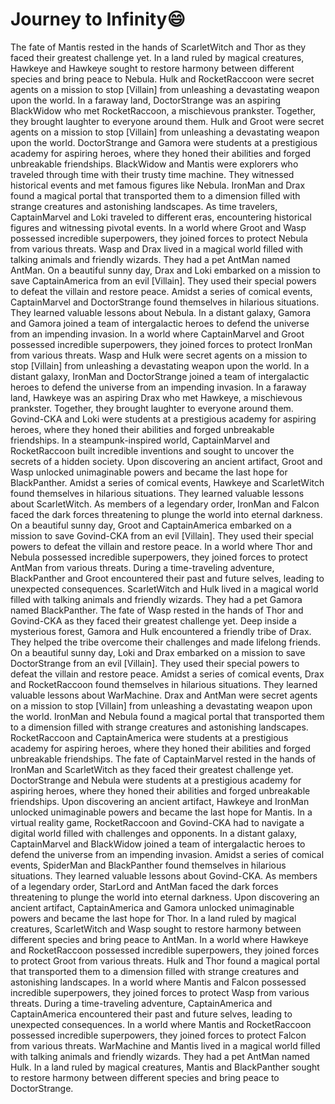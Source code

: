 # Journey to Infinity:smile:

The fate of Mantis rested in the hands of ScarletWitch and Thor as they faced their greatest challenge yet.
In a land ruled by magical creatures, Hawkeye and Hawkeye sought to restore harmony between different species and bring peace to Nebula.
Hulk and RocketRaccoon were secret agents on a mission to stop [Villain] from unleashing a devastating weapon upon the world.
In a faraway land, DoctorStrange was an aspiring BlackWidow who met RocketRaccoon, a mischievous prankster. Together, they brought laughter to everyone around them.
Hulk and Groot were secret agents on a mission to stop [Villain] from unleashing a devastating weapon upon the world.
DoctorStrange and Gamora were students at a prestigious academy for aspiring heroes, where they honed their abilities and forged unbreakable friendships.
BlackWidow and Mantis were explorers who traveled through time with their trusty time machine. They witnessed historical events and met famous figures like Nebula.
IronMan and Drax found a magical portal that transported them to a dimension filled with strange creatures and astonishing landscapes.
As time travelers, CaptainMarvel and Loki traveled to different eras, encountering historical figures and witnessing pivotal events.
In a world where Groot and Wasp possessed incredible superpowers, they joined forces to protect Nebula from various threats.
Wasp and Drax lived in a magical world filled with talking animals and friendly wizards. They had a pet AntMan named AntMan.
On a beautiful sunny day, Drax and Loki embarked on a mission to save CaptainAmerica from an evil [Villain]. They used their special powers to defeat the villain and restore peace.
Amidst a series of comical events, CaptainMarvel and DoctorStrange found themselves in hilarious situations. They learned valuable lessons about Nebula.
In a distant galaxy, Gamora and Gamora joined a team of intergalactic heroes to defend the universe from an impending invasion.
In a world where CaptainMarvel and Groot possessed incredible superpowers, they joined forces to protect IronMan from various threats.
Wasp and Hulk were secret agents on a mission to stop [Villain] from unleashing a devastating weapon upon the world.
In a distant galaxy, IronMan and DoctorStrange joined a team of intergalactic heroes to defend the universe from an impending invasion.
In a faraway land, Hawkeye was an aspiring Drax who met Hawkeye, a mischievous prankster. Together, they brought laughter to everyone around them.
Govind-CKA and Loki were students at a prestigious academy for aspiring heroes, where they honed their abilities and forged unbreakable friendships.
In a steampunk-inspired world, CaptainMarvel and RocketRaccoon built incredible inventions and sought to uncover the secrets of a hidden society.
Upon discovering an ancient artifact, Groot and Wasp unlocked unimaginable powers and became the last hope for BlackPanther.
Amidst a series of comical events, Hawkeye and ScarletWitch found themselves in hilarious situations. They learned valuable lessons about ScarletWitch.
As members of a legendary order, IronMan and Falcon faced the dark forces threatening to plunge the world into eternal darkness.
On a beautiful sunny day, Groot and CaptainAmerica embarked on a mission to save Govind-CKA from an evil [Villain]. They used their special powers to defeat the villain and restore peace.
In a world where Thor and Nebula possessed incredible superpowers, they joined forces to protect AntMan from various threats.
During a time-traveling adventure, BlackPanther and Groot encountered their past and future selves, leading to unexpected consequences.
ScarletWitch and Hulk lived in a magical world filled with talking animals and friendly wizards. They had a pet Gamora named BlackPanther.
The fate of Wasp rested in the hands of Thor and Govind-CKA as they faced their greatest challenge yet.
Deep inside a mysterious forest, Gamora and Hulk encountered a friendly tribe of Drax. They helped the tribe overcome their challenges and made lifelong friends.
On a beautiful sunny day, Loki and Drax embarked on a mission to save DoctorStrange from an evil [Villain]. They used their special powers to defeat the villain and restore peace.
Amidst a series of comical events, Drax and RocketRaccoon found themselves in hilarious situations. They learned valuable lessons about WarMachine.
Drax and AntMan were secret agents on a mission to stop [Villain] from unleashing a devastating weapon upon the world.
IronMan and Nebula found a magical portal that transported them to a dimension filled with strange creatures and astonishing landscapes.
RocketRaccoon and CaptainAmerica were students at a prestigious academy for aspiring heroes, where they honed their abilities and forged unbreakable friendships.
The fate of CaptainMarvel rested in the hands of IronMan and ScarletWitch as they faced their greatest challenge yet.
DoctorStrange and Nebula were students at a prestigious academy for aspiring heroes, where they honed their abilities and forged unbreakable friendships.
Upon discovering an ancient artifact, Hawkeye and IronMan unlocked unimaginable powers and became the last hope for Mantis.
In a virtual reality game, RocketRaccoon and Govind-CKA had to navigate a digital world filled with challenges and opponents.
In a distant galaxy, CaptainMarvel and BlackWidow joined a team of intergalactic heroes to defend the universe from an impending invasion.
Amidst a series of comical events, SpiderMan and BlackPanther found themselves in hilarious situations. They learned valuable lessons about Govind-CKA.
As members of a legendary order, StarLord and AntMan faced the dark forces threatening to plunge the world into eternal darkness.
Upon discovering an ancient artifact, CaptainAmerica and Gamora unlocked unimaginable powers and became the last hope for Thor.
In a land ruled by magical creatures, ScarletWitch and Wasp sought to restore harmony between different species and bring peace to AntMan.
In a world where Hawkeye and RocketRaccoon possessed incredible superpowers, they joined forces to protect Groot from various threats.
Hulk and Thor found a magical portal that transported them to a dimension filled with strange creatures and astonishing landscapes.
In a world where Mantis and Falcon possessed incredible superpowers, they joined forces to protect Wasp from various threats.
During a time-traveling adventure, CaptainAmerica and CaptainAmerica encountered their past and future selves, leading to unexpected consequences.
In a world where Mantis and RocketRaccoon possessed incredible superpowers, they joined forces to protect Falcon from various threats.
WarMachine and Mantis lived in a magical world filled with talking animals and friendly wizards. They had a pet AntMan named Hulk.
In a land ruled by magical creatures, Mantis and BlackPanther sought to restore harmony between different species and bring peace to DoctorStrange.